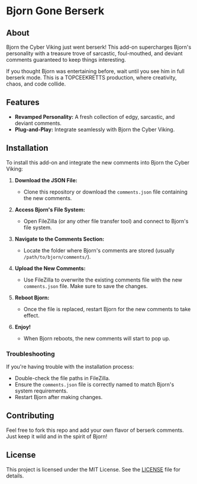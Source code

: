 # Bjorn Gone Berserk

## About
Bjorn the Cyber Viking just went berserk! This add-on supercharges Bjorn's personality with a treasure trove of sarcastic, foul-mouthed, and deviant comments guaranteed to keep things interesting. 

If you thought Bjorn was entertaining before, wait until you see him in full berserk mode. This is a TOPCEEKRETTS production, where creativity, chaos, and code collide.

## Features
- **Revamped Personality:** A fresh collection of edgy, sarcastic, and deviant comments.
- **Plug-and-Play:** Integrate seamlessly with Bjorn the Cyber Viking.

## Installation
To install this add-on and integrate the new comments into Bjorn the Cyber Viking:

1. **Download the JSON File:**
   - Clone this repository or download the `comments.json` file containing the new comments.

2. **Access Bjorn's File System:**
   - Open FileZilla (or any other file transfer tool) and connect to Bjorn's file system.

3. **Navigate to the Comments Section:**
   - Locate the folder where Bjorn's comments are stored (usually `/path/to/bjorn/comments/`).

4. **Upload the New Comments:**
   - Use FileZilla to overwrite the existing comments file with the new `comments.json` file. Make sure to save the changes.

5. **Reboot Bjorn:**
   - Once the file is replaced, restart Bjorn for the new comments to take effect.

6. **Enjoy!**
   - When Bjorn reboots, the new comments will start to pop up.

### Troubleshooting
If you're having trouble with the installation process:
- Double-check the file paths in FileZilla.
- Ensure the `comments.json` file is correctly named to match Bjorn's system requirements.
- Restart Bjorn after making changes.

## Contributing
Feel free to fork this repo and add your own flavor of berserk comments. Just keep it wild and in the spirit of Bjorn!

## License
This project is licensed under the MIT License. See the [LICENSE](LICENSE) file for details.
